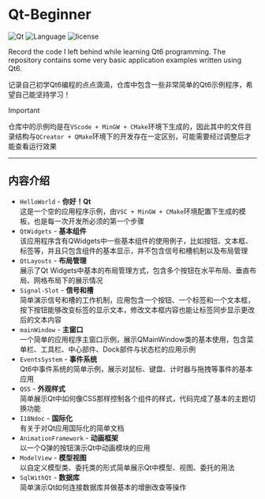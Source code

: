 # Qt-Beginner

![Qt](https://img.shields.io/badge/Qt-6\.8\.1-darkgreen)
![Language](https://img.shields.io/badge/Language-Cpp-blue)
![license](https://img.shields.io/badge/License-MIT-red)

Record the code I left behind while learning Qt6 programming. The repository contains some very basic application examples written using Qt6.

记录自己初学Qt6编程的点点滴滴，仓库中包含一些非常简单的Qt6示例程序，希望自己能坚持学习！

> [!Important]
> 仓库中的示例均是在`VScode + MinGW + CMake`环境下生成的，因此其中的文件目录结构与`QCreator + QMake`环境下的开发存在一定区别，可能需要经过调整后才能查看运行效果

---

## 内容介绍

- `HelloWorld` - **你好！Qt**  
  这是一个空的应用程序示例，由`VSC + MinGW + CMake`环境配置下生成的模板，也是每一次开发所必须的第一个步骤
- `QtWidgets` - **基本组件**  
  该应用程序含有QWidgets中一些基本组件的使用例子，比如按钮、文本框、标签等，并且只包含组件的基本显示，并不包含信号和槽机制以及布局管理
- `QtLayouts` - **布局管理**  
  展示了Qt Widgets中基本的布局管理方式，包含多个按钮在水平布局、垂直布局、网格布局下的展示情况
- `Signal-Slot` - **信号和槽**  
  简单演示信号和槽的工作机制，应用包含一个按钮、一个标签和一个文本框，按下按钮能够改变标签的显示文本，修改文本框内容也能让标签同步显示更改后的文本内容
- `mainWindow` - **主窗口**  
  一个简单的应用程序主窗口示例，展示QMainWindow类的基本使用，包含菜单栏、工具栏、中心部件、Dock部件与状态栏的应用示例
- `EventsSystem` - **事件系统**  
  Qt6中事件系统的简单示例，展示对鼠标、键盘、计时器与拖拽等事件的基本应用
- `QSS` - **外观样式**  
  简单展示Qt中如何像CSS那样控制各个组件的样式，代码完成了基本的主题切换功能
- `I18Ndoc` - **国际化**  
  有关于对Qt应用国际化的简单文档
- `AnimationFramework` - **动画框架**  
  以一个Q弹的按钮演示Qt中动画模块的应用
- `ModelView` - **模型视图**  
  以自定义模型类、委托类的形式简单展示Qt中模型、视图、委托的用法
- `SqlWithQt` - **数据库**  
  简单演示Qt如何连接数据库并做基本的增删改查等操作
